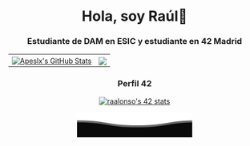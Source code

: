 <div align="center">
  <h1 align="center">Hola, soy Raúl👋</h1>
  <h3>Estudiante de DAM en ESIC y estudiante en 42 Madrid</h3>
</div>
<table align="center">
  <tr>
    <td><a href="https://github.com/Apeslx/Apeslx">
  <img align="center" src="https://github-readme-stats.vercel.app/api?username=Apeslx&show_icons=true&line_height=33,5&count_private=true&title_color=ffffff&text_color=c9cacc&icon_color=2bbc8a&bg_color=1d1f21" alt="Apeslx's GitHub Stats" /></td>
    <td><a href="https://github.com/Apeslx/Apeslx">
  <img align="center" src="https://github-readme-stats.vercel.app/api/top-langs/?username=Apeslx&card_width=468&tex&title_color=ffffff&text_color=c9cacc&icon_color=2bbc8a&bg_color=1d1f21&langs_count=4" /></td>
  </tr>
</table>
<div align="center">

### Perfil 42
  <a href="https://github.com/oakoudad/badge42"><img src="https://badge.mediaplus.ma/binary/raalonso?1337Badge=off&UM6P=off" alt="raalonso's 42 stats" /></a>
</div>
<div align="center">

<img src="footer.svg">
